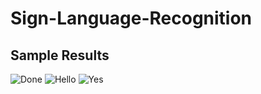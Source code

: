 # Sign-Language-Recognition

## Sample Results
![Done](https://user-images.githubusercontent.com/64901654/173523258-8122039c-f8db-42c2-8411-957ba437cd16.png)
![Hello](https://user-images.githubusercontent.com/64901654/173523371-93d72fcc-142f-4698-ae95-263eac9b1ea9.png)
![Yes](https://user-images.githubusercontent.com/64901654/173523378-fa1e9e4e-6e2b-4efa-ac62-cef52976f4ac.png)
